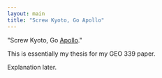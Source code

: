 ```yaml
---
layout: main
title: "Screw Kyoto, Go Apollo"
---
```

"Screw Kyoto, Go [Apollo](http://www.apolloalliance.org/)."

  
This is essentially my thesis for my GEO 339 paper.

  
Explanation later.

